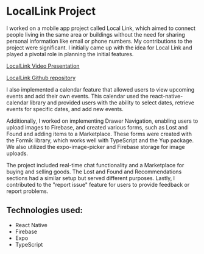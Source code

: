 # LocalLink Project

I worked on a mobile app project called Local Link, which aimed to connect people living in the same area or buildings without the need for sharing personal information like email or phone numbers. My contributions to the project were significant. I initially came up with the idea for Local Link and played a pivotal role in planning the initial features.

[LocalLink Video Presentation](https://www.youtube.com/watch?v=ECW27mT6408)

[LocalLink Github repository](https://github.com/AlinaKhvishchuk/Local-Link)

I also implemented a calendar feature that allowed users to view upcoming events and add their own events. This calendar used the react-native-calendar library and provided users with the ability to select dates, retrieve events for specific dates, and add new events.

Additionally, I worked on implementing Drawer Navigation, enabling users to upload images to Firebase, and created various forms, such as Lost and Found and adding items to a Marketplace. These forms were created with the Formik library, which works well with TypeScript and the Yup package. We also utilized the expo-image-picker and Firebase storage for image uploads.

The project included real-time chat functionality and a Marketplace for buying and selling goods. The Lost and Found and Recommendations sections had a similar setup but served different purposes. Lastly, I contributed to the "report issue" feature for users to provide feedback or report problems.

## Technologies used:

- React Native
- Firebase
- Expo
- TypeScript
